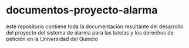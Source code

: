 # documentos-proyecto-alarma
este repositorio contiene toda la documentación resultante del desarrollo del proyecto del sistema de alarma para las tutelas y los derechos de petición en la Universidad del Quindío
